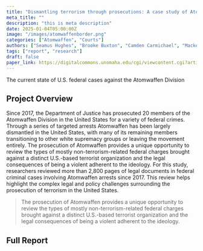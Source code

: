 ```yaml
---
title: "Dismantling terrorism through prosecutions: A case study of Atomwaffen Division"
meta_title: ""
description: "this is meta description"
date: 2025-01-04T05:00:00Z
image: "/images/atomwaffenborder.png"
categories: ["Atomwaffen", "Courts"]
authors: ["Seamus Hughes", "Brooke Buxton", "Camden Carmichael", "Mackenzie Harms"]
tags: ["report", "research"]
draft: false
paper_link: https://digitalcommons.unomaha.edu/cgi/viewcontent.cgi?article=1112&context=ncitereportsresearch
---
```


The current state of U.S. federal cases against the Atomwaffen Division

<!--more-->

## Project Overview

Since 2017, the Department of Justice has prosecuted 20 members of the Atomwaffen Division in the United States for a variety of federal crimes. Through a series of targeted arrests Atomwaffen has been largely dismantled in the United States, with many of its remaining members transitioning to other white supremacy groups or leaving the movement entirely. The prosecution of Atomwaffen provides a unique opportunity to review the types of mostly non-terrorism-related federal charges brought against a distinct U.S.-based terrorist organization and the legal consequences of being a violent adherent to the ideology. For this study, researchers reviewed more than 2,800 pages of legal documents in federal criminal cases involving Atomwaffen arrests since 2017. This review helps highlight the complex legal and policy challenges surrounding the prosecution of terrorism in the United States.

> The prosecution of Atomwaffen provides a unique opportunity to review the types of mostly non-terrorism-related federal charges brought against a distinct U.S.-based terrorist organization and the legal consequences of being a violent adherent to the ideology.

## Full Report

